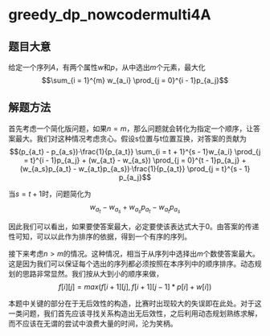 # greedy_dp_nowcodermulti4A

## 题目大意

给定一个序列$A$，有两个属性$w$和$p$，从中选出$m$个元素，最大化$$\sum_{i = 1}^{m} w_{a_i} \prod_{j = 0}^{i - 1}p_{a_j}$$

## 解题方法

首先考虑一个简化版问题，如果$n = m$，那么问题就会转化为指定一个顺序，让答案最大。我们对这种情况考虑贪心。假设s位置与t位置互换，对答案的贡献为$$(p_{a_t} - p_{a_s})·\frac{1}{p_{a_t}} \sum_{i = t + 1}^{s - 1}w_{a_i} \prod_{j = t}^{i - 1}p_{a_j} + (w_{a_t} - w_{a_s}) \prod_{j = 0}^{t - 1}p_{a_j} + (w_{a_s}p_{a_t} - w_{a_t}p_{a_s})·\frac{1}{p_{a_t}} \prod_{j = t}^{s - 1} p_{a_j}$$

当$s = t + 1$时，问题简化为$$w_{a_t} - w_{a_s} + w_{a_s}p_{a_t} - w_{a_t}p_{a_s}$$

因此我们可以看出，如果要使答案最大，必定要使该表达式大于0。由答案的传递性可知，可以以此作为排序的依据，得到一个有序的序列。

接下来考虑$n > m$的情况。这种情况，相当于从序列中选择出$m$个数使答案最大。这是因为我们可以保证每个选出的序列都必须按照在本序列中的顺序排序。动态规划的思路非常显然。我们按从大到小的顺序来做，$$f[i][j] = max(f[i + 1][j], f[i + 1][j - 1] * p[i] + w[i])$$

本题中关键的部分在于无后效性的构造，比赛时出现较大的失误即在此处。对于这一类问题，我们首先应该寻找关系构造出无后效性，之后利用动态规划熟练求解，而不应该在无谓的尝试中浪费大量的时间，沦为笑柄。
